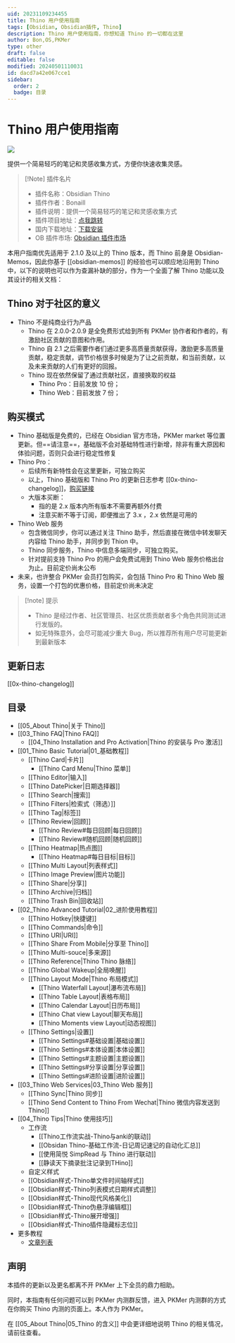 ```yaml
---
uid: 20231109234455
title: Thino 用户使用指南
tags: [Obsidian, Obsidian插件, Thino]
description: Thino 用户使用指南，你想知道 Thino 的一切都在这里
author: Bon,OS,PKMer
type: other
draft: false
editable: false
modified: 20240501110031
id: dacd7a42e067cce1
sidebar:
  order: 2
  badge: 目录
---
```


# Thino 用户使用指南

![](https://cdn.pkmer.cn/images/202403070920979.png!pkmer)

提供一个简易轻巧的笔记和灵感收集方式，方便你快速收集灵感。

> [!Note] 插件名片
>
> - 插件名称：Obsidian Thino
> - 插件作者：Bonaill
> - 插件说明：提供一个简易轻巧的笔记和灵感收集方式
> - 插件项目地址：[点我跳转](https://github.com/Quorafind/Obsidian-Thino)
> - 国内下载地址：[下载安装](https://pkmer.cn/products/plugin/pluginMarket/?obsidian-memos)
> - OB 插件市场: [Obsidian 插件市场](https://obsidian.md/plugins?id=obsidian-memos)

本用户指南优先适用于 2.1.0 及以上的 Thino 版本，而 Thino 前身是 Obsidian-Memos，因此你基于 [[obsidian-memos]] 的经验也可以顺应地沿用到 Thino 中，以下的说明也可以作为查漏补缺的部分，作为一个全面了解 Thino 功能以及其设计的相关文档：

## Thino 对于社区的意义

- Thino 不是纯商业行为产品
	- Thino 在 2.0.0-2.0.9 是全免费形式给到所有 PKMer 协作者和作者的，有激励社区贡献的意图和作用。
	- Thino 自 2.1 之后需要作者们通过更多高质量贡献获得，激励更多高质量贡献，稳定贡献，调节价格很多时候是为了让之前贡献，和当前贡献，以及未来贡献的人们有更好的回报。
	- Thino 现在依然保留了通过贡献社区，直接换取的权益
		- Thino Pro：目前发放 10 份；
		- Thino Web：目前发放 7 份；

## 购买模式

- Thino 基础版是免费的，已经在 Obsidian 官方市场，PKMer market 等位置更新。但==请注意==，基础版不会对基础特性进行新增，除非有重大原因和体验问题，否则只会进行稳定性修复
- Thino Pro：
	- 后续所有新特性会在这里更新，可独立购买
	- 以上，Thino 基础版和 Thino Pro 的更新日志参考 [[0x-thino-changelog]]，[购买链接](https://pkmer.cn/products/thino/#price)
	- 大版本买断：
		- 指的是 2.x 版本内所有版本不需要再额外付费
		- 注意买断不等于订阅，即便推出了 3.x ，2.x 依然是可用的
- Thino Web 服务
	- 包含微信同步，你可以通过关注 Thino 助手，然后直接在微信中转发聊天内容给 Thino 助手，并同步到 Thion 中。
	- Thino 同步服务，Thino 中信息多端同步，可独立购买。
	- 针对提前支持 Thino Pro 的用户会免费试用到 Thino Web 服务价格出台为止。目前定价尚未公布
- 未来，也许整合 PKMer 会员打包购买，会包括 Thino Pro 和 Thino Web 服务，设置一个打包的优惠价格，目前定价尚未决定

> [!note] 提示
>
> - Thino 是经过作者、社区管理员、社区优质贡献者多个角色共同测试进行发版的。
> - 如无特殊意外，会尽可能减少重大 Bug，所以推荐所有用户尽可能更新到最新版本

## 更新日志

[[0x-thino-changelog]]

## 目录

- [[05_About Thino|关于 Thino]]
- [[03_Thino FAQ|Thino FAQ]]
    - [[04_Thino Installation and Pro Activation|Thino 的安装与 Pro 激活]]
- [[01_Thino Basic Tutorial|01_基础教程]]
    - [[Thino Card|卡片]]
        - [[Thino Card Menu|Thino 菜单]]
    - [[Thino Editor|输入]]
    - [[Thino DatePicker|日期选择器]]
    - [[Thino Search|搜索]]
    - [[Thino Filters|检索式（筛选）]]
    - [[Thino Tag|标签]]
    - [[Thino Review|回顾]]
        - [[Thino Review#每日回顾|每日回顾]]
        - [[Thino Review#随机回顾|随机回顾]]
    - [[Thino Heatmap|热点图]]
        - [[Thino Heatmap#每日目标|目标]]
    - [[Thino Multi Layout|列表样式]]
    - [[Thino Image Preview|图片功能]]
    - [[Thino Share|分享]]
    - [[Thino Archive|归档]]
    - [[Thino Trash Bin|回收站]]
- [[02_Thino Advanced Tutorial|02_进阶使用教程]]
    - [[Thino Hotkey|快捷键]]
    - [[Thino Commands|命令]]
    - [[Thino URI|URI]]
    - [[Thino Share From Mobile|分享至 Thino]]
    - [[Thino Multi-souce|多来源]]
    - [[Thino Reference|Thino Thino 脉络]]
    - [[Thino Global Wakeup|全局唤醒]]
    - [[Thino Layout Mode|Thino 布局模式]]
	    - [[Thino Waterfall Layout|瀑布流布局]]
	    - [[Thino Table Layout|表格布局]]
	    - [[Thino Calendar Layout|日历布局]]
	    - [[Thino Chat view Layout|聊天布局]]
	    - [[Thino Moments view Layout|动态视图]]
    - [[Thino Settings|设置]]
        - [[Thino Settings#基础设置|基础设置]]
        - [[Thino Settings#本体设置|本体设置]]
        - [[Thino Settings#主题设置|主题设置]]
        - [[Thino Settings#分享设置|分享设置]]
        - [[Thino Settings#进阶设置|进阶设置]]
- [[03_Thino Web Services|03_Thino Web 服务]]
    - [[Thino Sync|Thino 同步]]
    - [[Thino Send Content to Thino From Wechat|Thino 微信内容发送到Thino]]
- [[04_Thino Tips|Thino 使用技巧]]
	- 工作流
		- [[Thino工作流实战-Thino与anki的联动]]
	    - [[Obsidan Thino-基础工作流-日记周记速记的自动化汇总]]
	    - [[使用简悦 SimpRead 与 Thino 进行联动]]
	    - [[静读天下摘录批注记录到THino]]
	- 自定义样式
    - [[Obsidian样式-Thino单文件时间轴样式]]
    - [[Obsidian样式-Thino列表模式日期样式调整]]
    - [[Obsidian样式-Thino现代风格美化]]
    - [[Obsidian样式-Thino伪悬浮编辑框]]
    - [[Obsidian样式-Thino展开增强]]
    - [[Obsidian样式-Thino插件隐藏标志位]]
- 更多教程
	- [文章列表](https://pkmer.cn/tags/thino/)

## 声明

本插件的更新以及更名都离不开 PKMer 上下全员的鼎力相助。

同时，本指南有任何问题可以到 PKMer 内测群反馈，进入 PKMer 内测群的方式在你购买 Thino 内测的页面上。本人作为 PKMer。

在 [[05_About Thino|05_Thino 的含义]] 中会更详细地说明 Thino 的相关情况，请前往查看。
